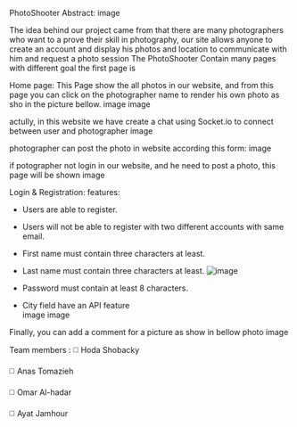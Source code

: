 PhotoShooter
Abstract:
image

The idea behind our project came from that there are many photographers who want to a prove their skill in photography, our site allows anyone to create an account and display his photos and location to communicate with him and request a photo session The PhotoShooter Contain many pages with different goal the first page is

Home page: This Page show the all photos in our website, and from this page you can click on the photographer name to render his own photo as sho in the picture bellow.
image image

actully, in this website we have create a chat using Socket.io to connect between user and photographer
image

photographer can post the photo in website according this form:
image

if potographer not login in our website, and he need to post a photo, this page will be shown
image

Login & Registration:
features:

- Users are able to register.

- Users will not be able to register with two different accounts with same email.

- First name must contain three characters at least.

- Last name must contain three characters at least.    ![image](https://user-images.githubusercontent.com/81742307/129460525-6ae14e19-3351-43d3-9bf8-6b898d9dc46b.png)

- Password must contain at least 8 characters.

- City field have an API feature  
image image

Finally, you can add a comment for a picture as show in bellow photo
image

Team members :
◻️ Hoda Shobacky

◻️ Anas Tomazieh

◻️ Omar Al-hadar

◻️ Ayat Jamhour
